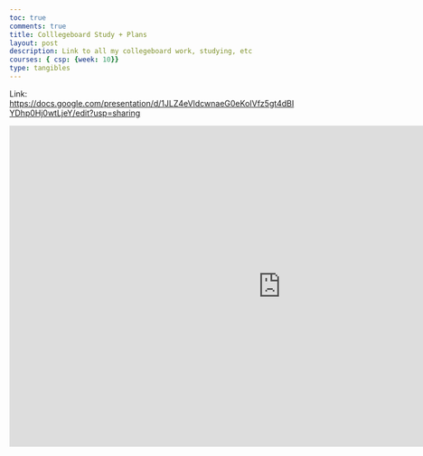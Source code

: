 ```yaml
---
toc: true
comments: true
title: Colllegeboard Study + Plans
layout: post
description: Link to all my collegeboard work, studying, etc
courses: { csp: {week: 10}}
type: tangibles
---
```


Link: https://docs.google.com/presentation/d/1JLZ4eVldcwnaeG0eKoIVfz5gt4dBIYDhp0Hj0wtLjeY/edit?usp=sharing


<iframe src="https://docs.google.com/presentation/d/e/1JLZ4eVldcwnaeG0eKoIVfz5gt4dBIYDhp0Hj0wtLjeY/embed?start=false&loop=false&delayms=3000" frameborder="0" width="960" height="569" allowfullscreen="true" mozallowfullscreen="true" webkitallowfullscreen="true"></iframe>
